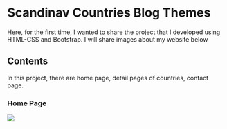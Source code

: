 <h1>Scandinav Countries Blog Themes</h1>
<p>Here, for the first time, I wanted to share the project that I developed using HTML-CSS and Bootstrap. I will share images about my website below</p>

<h2>Contents</h2>

<p>In this project, there are home page, detail pages of countries, contact page.</p>
<h3>Home Page</h3>
<img src="mage/homepage.png">
